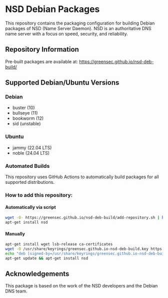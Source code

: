 # NSD Debian Packages

This repository contains the packaging configuration for building Debian packages of NSD (Name Server Daemon). NSD is an authoritative DNS name server with a focus on speed, security, and reliability.

## Repository Information

Pre-built packages are available at: https://greensec.github.io/nsd-deb-build/

## Supported Debian/Ubuntu Versions

### Debian
- buster (10)
- bullseye (11)
- bookworm (12)
- sid (unstable)

### Ubuntu
- jammy (22.04 LTS)
- noble (24.04 LTS)

### Automated Builds

This repository uses GitHub Actions to automatically build packages for all supported distributions.

### How to add this repository:

#### Automatically via script
```bash
wget -O- https://greensec.github.io/nsd-deb-build/add-repository.sh | bash
apt-get install nsd
```

#### Manually
```bash
apt-get install wget lsb-release ca-certificates
wget -O /usr/share/keyrings/greensec.github.io-nsd-deb-build.key https://greensec.github.io/nsd-deb-build/public.key
echo "deb [signed-by=/usr/share/keyrings/greensec.github.io-nsd-deb-build.key] https://greensec.github.io/nsd-deb-build/repo $(lsb_release -sc) main" > /etc/apt/sources.list.d/nsd-deb-build.list
apt-get update && apt-get install nsd
```

## Acknowledgements

This package is based on the work of the NSD developers and the Debian DNS team.
